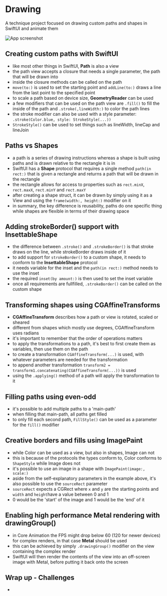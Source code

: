 # Drawing
A technique project focused on drawing custom paths and shapes in SwiftUI and animate them

![App screenshot](Drawing.png)


## Creating custom paths with SwiftUI
- like most other things in SwiftUI, **Path** is also a view
- the path view accepts a closure that needs a single parameter, the path that will be drawn into
- inside the closure methods can be called on the path
- `move(to:)` is used to set the starting point and `addLine(to:)` draws a line from the last point to the specified point
- to scale a path based on device size, **GeometryReader** can be used
- a few modifiers that can be used on the path view are `.fill()` to fill the inside of the path and `.stroke(,lineWidth:)` to color the path lines
- the stroke modifier can also be used with a style parameter: `.stroke(Color.blue, style: StrokeStyle(...))`
- `StrokeStyle()` can be used to set things such as lineWidth, lineCap and lineJoin

## Paths vs Shapes
- a path is a series of drawing instructions whereas a shape is built using paths and is drawn relative to the rectangle it is in
- SwiftUI has a **Shape** protocol that requires a single method `path(in rect:)` that is given a rectangle and returns a path that will be drawn in the rectangle
- the rectangle allows for access to properties such as `rect.minX`, `rect.maxX`, `rect.minY` and `rect.maxY`
- after creating a shape struct, it can be drawn by simply using it as a View and using the `frame(width:, height:)` modifier on it
- in summary, the key difference is reusability, paths do one specific thing while shapes are flexible in terms of their drawing space

## Adding strokeBorder() support with InsettableShape
- the difference between `.stroke()` and `.strokeBorder()` is that stroke draws on the line, while strokeBorder draws inside of it
- to add support for `strokeBorder()` to a custom shape, it needs to conform to the **InsettableShape** protocol
- it needs variable for the inset and the `path(in rect:)` method needs to use the inset
- the required `inset(by amount:)` is then used to set the inset variable
- once all requirements are fullfilled, `.strokeBorder()` can be called on the custom shape

## Transforming shapes using CGAffineTransforms
- **CGAffineTransform** describes how a path or view is rotated, scaled or sheared
- different from shapes which mostly use degrees, CGAffineTransform uses radians
- it's important to remember that the order of operations matters
- to apply the transformations to a path, it's best to first create them as variables, then use them on the path
- to create a transformation `CGAffineTransform(...)` is used, with whatever parameters are needed for the transformation
- to append another transformation `transform2 = transform1.concatenating(CGAffineTransform(...))` is used
- using the `.applying()` method of a path will apply the transformation to it

## Filling paths using even-odd
- it's possible to add multiple paths to a 'main-path'
- when filling that main-path, all paths get filled
- to only fill each second path, `FillStyle()` can be used as a parameter for the `fill()` modifier 

## Creative borders and fills using ImagePaint
- while Color can be used as a view, but also in shapes, Image can not
- this is because of the protocols the types conform to, Color conforms to `ShapeStyle` while Image does not
- it's possible to use an image in a shape with `ImagePaint(image:, scale:)`
- aside from the self-explanatory parameters in the example above, it's also possible to use the `sourceRect` parameter
- `sourceRect` expects a CGRect where `x` and `y` are the starting points and `width` and `height`have a value between 0 and 1
- 0 would be the 'start' of the image and 1 would be the 'end' of it

## Enabling high performance Metal rendering with drawingGroup()
- in Core Animation the FPS might drop below 60 (120 for newer devices) for complex renders, in that case **Metal** should be used 
- this can be achieved by simply `.drawingGroup()` modifier on the view containing the complex render
- SwiftUI will then render the contents of the view into an off-screen image with Metal, before putting it back onto the screen

## Wrap up - Challenges
- 
